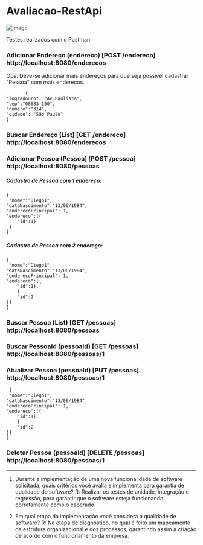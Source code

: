 # Avaliacao-RestApi

![image](https://user-images.githubusercontent.com/106025458/219950144-b75fad4d-39a1-48fe-ad12-c398cf3294ff.png)

Testes realizados com o Postman

### Adicionar Endereço (endereco) [POST /endereco] http://localhost:8080/enderecos
Obs: Deve-se adicionar mais endereços para que seja possivel cadastrar "Pessoa" com mais endereços.

           {
    "logradouro": "Av.Paulista",
    "cep":"08683-150",
    "numero":"314",
    "cidade": "São Paulo" 
    }


### Buscar Endereço (List) [GET /endereco] http://localhost:8080/enderecos

### Adicionar Pessoa (Pessoa) [POST /pessoa] http://localhost:8080/pessoas

##### Cadastro de Pessoa com 1 endereço:
    {
     "nome":"Diego1",
    "dataNascimento":"13/06/1984",
    "enderecoPrincipal": 1,
    "endereco":[{
        "id":1}
     ]
    }

##### Cadastro de Pessoa com 2 endereço:
    {
     "nome":"Diego1",
    "dataNascimento":"13/06/1984",
    "enderecoPrincipal": 1,
    "endereco":[{
        "id":1},
        {
        "id":2
    }]
    }
 
 
 
 ### Buscar Pessoa (List) [GET /pessoas] http://localhost:8080/pessoas
 
 
 ### Buscar PessoaId (pessoaId) [GET /pessoas] http://localhost:8080/pessoas/1

 
 ### Atualizar Pessoa (pessoaId) [PUT /pessoas] http://localhost:8080/pessoas/1
     {
     "nome":"Diego1",
    "dataNascimento":"13/06/1984",
    "enderecoPrincipal": 1,
    "endereco":[{
        "id":1},
        {
        "id":2
    }]
    }

### Deletar Pessoa (pessoaId) [DELETE /pessoas]  http://localhost:8080/pessoas/1


-------------
 1.	Durante a implementação de uma nova funcionalidade de software solicitada, quais critérios você avalia e implementa para garantia de qualidade de software?
R: Realizar os testes de unidade, integração e regressão, para garantir que o software esteja funcionando corretamente como o esperado.



2.	Em qual etapa da implementação você considera a qualidade de software?
R: Na etapa de diagnóstico, no qual é feito um mapeamento da estrutura organizacional e dos processos, garantindo assim a criação de acordo com o funcionamento da empresa.
